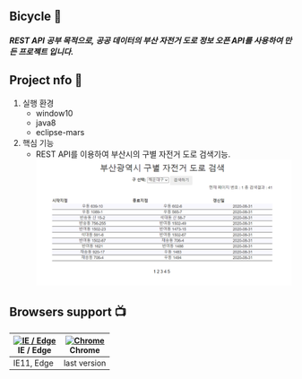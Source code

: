 ## Bicycle :wave:
##### REST API 공부 목적으로, 공공 데이터의 부산 자전거 도로 정보 오픈 API를 사용하여 만든 프로젝트 입니다. 

## Project nfo :punch:
1. 실행 환경
    * window10
    * java8
    * eclipse-mars
2. 핵심 기능
    * REST API를 이용하여 부산시의 구별 자전거 도로 검색기능.
![use_screenshot](https://github.com/SbinSho/Bicycle_Project/blob/master/img/use.PNG)

## Browsers support :tv:

| [<img src="https://raw.githubusercontent.com/alrra/browser-logos/master/src/edge/edge_48x48.png" alt="IE / Edge" width="24px" height="24px" />](http://godban.github.io/browsers-support-badges/)<br/>IE / Edge | [<img src="https://raw.githubusercontent.com/alrra/browser-logos/master/src/chrome/chrome_48x48.png" alt="Chrome" width="24px" height="24px" />](http://godban.github.io/browsers-support-badges/)<br/>Chrome |
| --------- | --------- |
| IE11, Edge| last version
